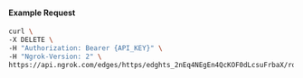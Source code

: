 <!-- Code generated for API Clients. DO NOT EDIT. -->

#### Example Request

```bash
curl \
-X DELETE \
-H "Authorization: Bearer {API_KEY}" \
-H "Ngrok-Version: 2" \
https://api.ngrok.com/edges/https/edghts_2nEq4NEgEn4QcKOF0dLcsuFrbaX/routes/edghtsrt_2nEq4Qvk63XsI72P6xWRUzlm7Hl/webhook_verification
```
